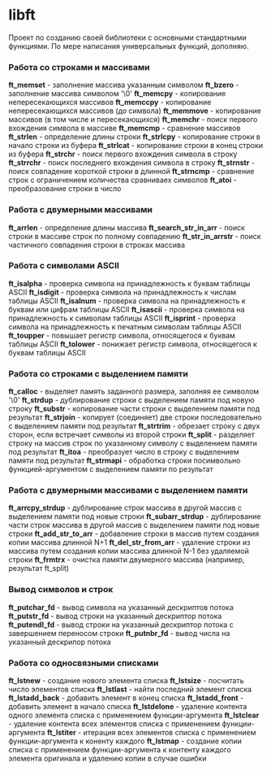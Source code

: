 # libft
Проект по созданию своей библиотеки с основными стандартными функциями.
По мере написания универсальных функций, дополняю.

### Работа со строками и массивами
**ft_memset**       - заполнение массива указанным символом
**ft_bzero**		    - заполнение массива символом '\0'
**ft_memcpy**		    - копирование непересекающихся массивов
**ft_memccpy**	  	- копирование непересекающихся массивов (до символа)
**ft_memmove**		  - копирование массивов (в том числе и пересекающихся)
**ft_memchr**       - поиск первого вхождения символа в массиве
**ft_memcmp**       - сравнение массивов
**ft_strlen**	      - определение длины строки
**ft_strlcpy**		  - копирование строки в начало строки из буфера
**ft_strlcat**		  - копирование строки в конец строки из буфера
**ft_strchr**	      - поиск первого вхождения символа в строку
**ft_strrchr**      - поиск последнего вхождения символа в строку
**ft_strnstr**    	- поиск совпадение короткой строки в длинной
**ft_strncmp**	  	- сравнение строк с ограничением количества сравниваех символов
**ft_atoi**			    - преобразование строки в число

### Работа с двумерными массивами
**ft_arrlen**				- определение длины массива
**ft_search_str_in_arr**	- поиск строки в массиве строк по полному совпадению
**ft_str_in_arrstr**		- поиск частичного совпадения строки в строках массива

### Работа с символами ASCII
**ft_isalpha**		  - проверка символа на принадлежность к буквам таблицы ASCII
**ft_isdigit**  		- проверка символа на принадлежность к числам таблицы ASCII
**ft_isalnum**	  	- проверка символа на принадлежность к буквам или цифрам таблицы ASCII
**ft_isascii**	  	- проверка символа на принадлежность к символам таблицы ASCII
**ft_isprint**	  	- проверка символа на принадлежность к печатным символам таблицы ASCII
**ft_toupper**		  - повышает регистр символа, относящегося к буквам таблицы ASCII
**ft_tolower**		  - понижает регистр символа, относящегося к буквам таблицы ASCII

### Работа со строками с выделением памяти
**ft_calloc**		    - выделяет память заданного размера, заполняя ее символом '\0'
**ft_strdup**	    	- дублирование строки с выделением памяти под новую строку
**ft_substr**		    - копирование части строки с выделением памяти под результат
**ft_strjoin**	  	- копирует (соединяет) две строки последовательно с выделением памяти под результат
**ft_strtrim**	  	- обрезает строку с двух сторон, если встречает символы из второй строки
**ft_split**	  	  - разделяет строку на массив строк по указанному символу с выделением памяти под результат
**ft_itoa**	      	- преобразует число в строку с выделением памяти под результат
**ft_strmapi**  		- обработка строки посимвольно функцией-аргументом с выделением памяти по результат

### Работа с двумерными массивами c выделением памяти
**ft_arrcpy_strdup**		- дублирование строк массива в другой массив с выделением памяти под новые строки
**ft_subarr_strdup**		- дублирование части строк массива в другой массив с выделением памяти под новые строки
**ft_add_str_to_arr**	- добавление строки в массив путем создания копии массива длинной N+1
**ft_del_str_from_arr**	- удаление строки из массива путем создания копии массива длинной N-1 без удаляемой строки
**ft_frmtrx**		    - очистка памяти двумерного массива (например, результат ft_split)

### Вывод символов и строк
**ft_putchar_fd**	  - вывод символа на указанный дескриптов потока
**ft_putstr_fd**	  - вывод строки на указанный дескриптор потока
**ft_putendl_fd**	  - вывод строки на указанный дескриптор потока с завершением переносом строки
**ft_putnbr_fd**	  - вывод числа на указанный дескрипор потока

### Работа со односвязными списками
**ft_lstnew**	    	- создание нового элемента списка
**ft_lstsize**	  	- посчитать число элементов списка
**ft_lstlast**	  	- найти последний элемент списка
**ft_lstadd_back**	- добавить элемент в конец списка
**ft_lstadd_front**	- добавить элемент в начало списка
**ft_lstdelone**	  - удаление контента одного элемента списка с применением функции-аргумента
**ft_lstclear**	  	- удаление контента всех элементов списка с применением функции-аргумента
**ft_lstiter**	  	- итерация всех элементов списка с применением функции-аргумента к коненту каждого
**ft_lstmap**		    - создание копии списка с применением функции-аргумента к контенту каждого элемента оригинала и удалению копии в случае ошибки

